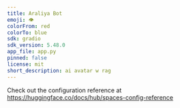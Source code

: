 ```yaml
---
title: Araliya Bot
emoji: 👁
colorFrom: red
colorTo: blue
sdk: gradio
sdk_version: 5.48.0
app_file: app.py
pinned: false
license: mit
short_description: ai avatar w rag
---
```


Check out the configuration reference at https://huggingface.co/docs/hub/spaces-config-reference
